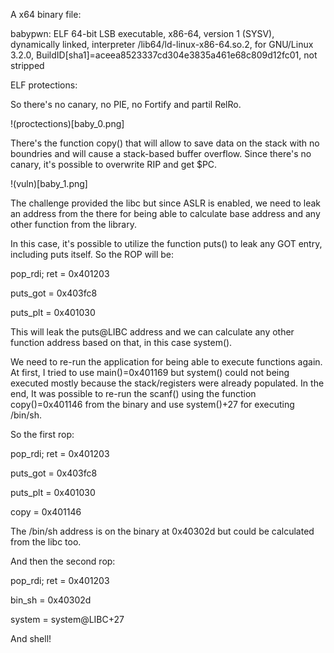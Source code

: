 A x64 binary file:

babypwn: ELF 64-bit LSB executable, x86-64, version 1 (SYSV), dynamically linked, interpreter /lib64/ld-linux-x86-64.so.2, for GNU/Linux 3.2.0, BuildID[sha1]=aceea8523337cd304e3835a461e68c809d12fc01, not stripped

ELF protections:

So there's no canary, no PIE, no Fortify and partil RelRo.

!(proctections)[baby_0.png]

There's the function copy() that will allow to save data on the stack with no boundries and will cause a stack-based buffer overflow. Since there's no canary, it's possible to overwrite RIP and get $PC.

!(vuln)[baby_1.png]

The challenge provided the libc but since ASLR is enabled, we need to leak an address from the there for being able to calculate base address and any other function from the library.

In this case, it's possible to utilize the function puts() to leak any GOT entry, including puts itself. So the ROP will be:

pop_rdi; ret = 0x401203

puts_got     = 0x403fc8

puts_plt     = 0x401030

This will leak the puts@LIBC address and we can calculate any other function address based on that, in this case system().

We need to re-run the application for being able to execute functions again. At first, I tried to use main()=0x401169 but system() could not being executed mostly because the stack/registers were already populated. In the end, It was possible to re-run the scanf() using the function copy()=0x401146 from the binary and use system()+27 for executing /bin/sh.

So the first rop:

pop_rdi; ret = 0x401203

puts_got     = 0x403fc8

puts_plt     = 0x401030

copy         = 0x401146

The /bin/sh address is on the binary at 0x40302d but could be calculated from the libc too.

And then the second rop:

pop_rdi; ret = 0x401203

bin_sh       = 0x40302d

system       = system@LIBC+27

And shell!

